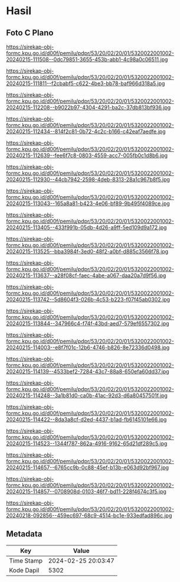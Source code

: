 # Hasil

## Foto C Plano

https://sirekap-obj-formc.kpu.go.id/d00f/pemilu/pdpr/53/20/02/20/01/5320022001002-20240215-111508--0dc79851-3655-453b-abb1-4c98a0c06511.jpg

https://sirekap-obj-formc.kpu.go.id/d00f/pemilu/pdpr/53/20/02/20/01/5320022001002-20240215-111811--f2cbabf5-c622-4be3-bb78-baf966d318a5.jpg

https://sirekap-obj-formc.kpu.go.id/d00f/pemilu/pdpr/53/20/02/20/01/5320022001002-20240215-112208--b9022b97-4304-4291-ba2c-37db813bf936.jpg

https://sirekap-obj-formc.kpu.go.id/d00f/pemilu/pdpr/53/20/02/20/01/5320022001002-20240215-112434--814f2c81-0b72-4c2c-b166-c42eaf7aedfe.jpg

https://sirekap-obj-formc.kpu.go.id/d00f/pemilu/pdpr/53/20/02/20/01/5320022001002-20240215-112639--fee6f7c8-0803-4559-acc7-005fb0c1d8b6.jpg

https://sirekap-obj-formc.kpu.go.id/d00f/pemilu/pdpr/53/20/02/20/01/5320022001002-20240215-112930--44cb7942-2598-4deb-8313-28a1c967b8f5.jpg

https://sirekap-obj-formc.kpu.go.id/d00f/pemilu/pdpr/53/20/02/20/01/5320022001002-20240215-113043--165a8a81-b423-4e06-bf89-9b495f4089ce.jpg

https://sirekap-obj-formc.kpu.go.id/d00f/pemilu/pdpr/53/20/02/20/01/5320022001002-20240215-113405--433f991b-05db-4d26-a9ff-5ed109d9a172.jpg

https://sirekap-obj-formc.kpu.go.id/d00f/pemilu/pdpr/53/20/02/20/01/5320022001002-20240215-113525--bba3984f-3ed0-48f2-a0bf-d885c3566f78.jpg

https://sirekap-obj-formc.kpu.go.id/d00f/pemilu/pdpr/53/20/02/20/01/5320022001002-20240215-113637--a28f08cf-faec-4abe-a067-daa20a7d9f56.jpg

https://sirekap-obj-formc.kpu.go.id/d00f/pemilu/pdpr/53/20/02/20/01/5320022001002-20240215-113742--5d8604f3-026b-4c53-b223-f07f45ab0302.jpg

https://sirekap-obj-formc.kpu.go.id/d00f/pemilu/pdpr/53/20/02/20/01/5320022001002-20240215-113844--347966c4-f74f-43bd-aed7-579ef6557302.jpg

https://sirekap-obj-formc.kpu.go.id/d00f/pemilu/pdpr/53/20/02/20/01/5320022001002-20240215-114003--e8f7f01c-12b6-4746-b826-8e72336d0498.jpg

https://sirekap-obj-formc.kpu.go.id/d00f/pemilu/pdpr/53/20/02/20/01/5320022001002-20240215-114139--4533bef2-7284-43c7-88a8-650efa60dd37.jpg

https://sirekap-obj-formc.kpu.go.id/d00f/pemilu/pdpr/53/20/02/20/01/5320022001002-20240215-114248--3a1b81d0-ca0b-41ac-92d3-d6a80457501f.jpg

https://sirekap-obj-formc.kpu.go.id/d00f/pemilu/pdpr/53/20/02/20/01/5320022001002-20240215-114422--8da3a8cf-d2ed-4437-b1ad-fb6145101e66.jpg

https://sirekap-obj-formc.kpu.go.id/d00f/pemilu/pdpr/53/20/02/20/01/5320022001002-20240215-114523--1344f787-862a-4916-9162-65d21df289c5.jpg

https://sirekap-obj-formc.kpu.go.id/d00f/pemilu/pdpr/53/20/02/20/01/5320022001002-20240215-114657--6765cc9b-0c88-45ef-b13b-e063d92bf967.jpg

https://sirekap-obj-formc.kpu.go.id/d00f/pemilu/pdpr/53/20/02/20/01/5320022001002-20240215-114857--0708908d-0103-46f7-bd11-228f4674c3f5.jpg

https://sirekap-obj-formc.kpu.go.id/d00f/pemilu/pdpr/53/20/02/20/01/5320022001002-20240218-092856--459ec697-68c9-4514-bc1e-933edfad896c.jpg


## Metadata

| Key        | Value               |
| ---------- | ------------------- |
| Time Stamp | 2024-02-25 20:03:47 |
| Kode Dapil | 5302                |



